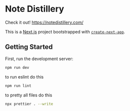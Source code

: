 # Note Distillery
Check it out! https://notedistillery.com/ 

This is a [Next.js](https://nextjs.org) project bootstrapped with [`create-next-app`](https://github.com/vercel/next.js/tree/canary/packages/create-next-app).

## Getting Started

First, run the development server:

```bash
npm run dev
```

to run eslint do this

```bash
npm run lint
```

to pretty all files do this

```bash
npx prettier . --write
```
